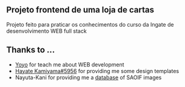 ## Projeto frontend de uma loja de cartas
Projeto feito para praticar os conhecimentos do curso da Ingate de desenvolvimento WEB full stack

## Thanks to ...
* [Yoyo](https://github.com/yoannes) for teach me about WEB development
* [Hayate Kamiyama#5956](https://discord.com/) for providing me some design templates
* Nayuta-Kani for providing me a [database](https://github.com/Nayuta-Kani/SAOIF-Skill-Records-Database) of SAOIF images
